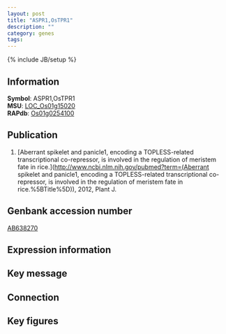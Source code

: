 ```yaml
---
layout: post
title: "ASPR1,OsTPR1"
description: ""
category: genes
tags: 
---
```

{% include JB/setup %}

## Information
__Symbol__: ASPR1,OsTPR1  
__MSU__: [LOC_Os01g15020](http://rice.plantbiology.msu.edu/cgi-bin/ORF_infopage.cgi?orf=LOC_Os01g15020)  
__RAPdb__: [Os01g0254100](http://rapdb.dna.affrc.go.jp/viewer/gbrowse_details/irgsp1?name=Os01g0254100)  

## Publication
1. [Aberrant spikelet and panicle1, encoding a TOPLESS-related transcriptional co-repressor, is involved in the regulation of meristem fate in rice.](http://www.ncbi.nlm.nih.gov/pubmed?term=(Aberrant spikelet and panicle1, encoding a TOPLESS-related transcriptional co-repressor, is involved in the regulation of meristem fate in rice.%5BTitle%5D)), 2012, Plant J.

## Genbank accession number
[AB638270](http://www.ncbi.nlm.nih.gov/nuccore/AB638270)

## Expression information

## Key message

## Connection

## Key figures


